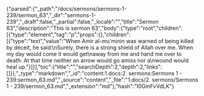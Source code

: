{"parsed":{"_path":"/docs/sermons/sermons-1-239/sermon_63","_dir":"sermons-1-239","_draft":false,"_partial":false,"_locale":"","title":"Sermon 63","description":"This is sermon 63","body":{"type":"root","children":[{"type":"element","tag":"p","props":{},"children":[{"type":"text","value":"When Amir al-mu'minin was warned of being killed by deceit, he said:\nSurely, there is a strong shield of Allah over me. When my day would come it would get\naway from me and hand me over to death. At that time neither an arrow would go amiss nor a\nwound would heal up."}]}],"toc":{"title":"","searchDepth":2,"depth":2,"links":[]}},"_type":"markdown","_id":"content:1.docs:2. sermons:Sermons 1 - 239:sermon_63.md","_source":"content","_file":"1.docs/2. sermons/Sermons 1 - 239/sermon_63.md","_extension":"md"},"hash":"I0GmFvVdLK"}